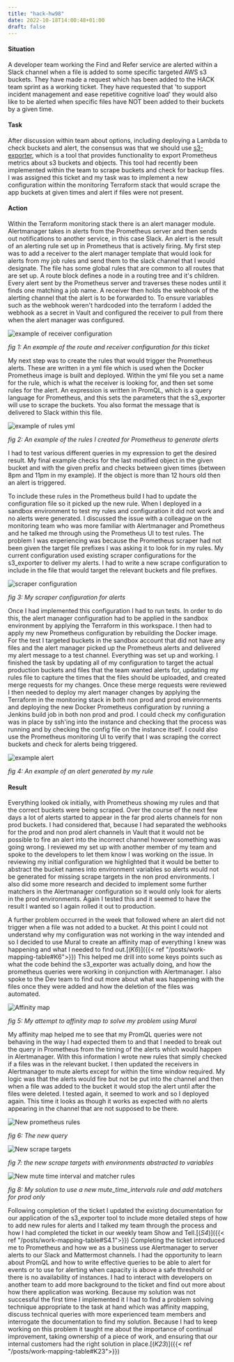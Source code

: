 ```yaml
---
title: "hack-hw98"
date: 2022-10-18T14:00:48+01:00
draft: false
---
```


#### Situation

A developer team working the Find and Refer service are alerted within a Slack channel when a file is added to some specific targeted AWS s3 buckets. They have made a request which has been added to the HACK team sprint as a working ticket. They have requested that 'to support incident management and ease repetitive cognitive load' they would also like to be alerted when specific files have NOT been added to their buckets by a given time.

#### Task

After discussion within team about options, including deploying a Lambda to check buckets and alert, the consensus was that we should use [s3-exporter](https://github.com/ribbybibby/s3_exporter), which is a tool that provides functionality to export Prometheus metrics about s3 buckets and objects. This tool had recently been implemented within the team to scrape buckets and check for backup files. I was assigned this ticket and my task was to implement a new configuration within the monitoring Terraform stack that would scrape the app buckets at given times and alert if files were not present.

#### Action

Within the Terraform monitoring stack there is an alert manager module. Alertmanager takes in alerts from the Prometheus server and then sends out notifications to another service, in this case Slack. An alert is the result of an alerting rule set up in Prometheus that is actively firing. My first step was to add a receiver to the alert manager template that would look for alerts from my job rules and send them to the slack channel that I would designate. The file has some global rules that are common to all routes that are set up. A route block defines a node in a routing tree and it's children. Every alert sent by the Prometheus server and traverses these nodes until it finds one matching a job name. A receiver then holds the webhook of the alerting channel that the alert is to be forwarded to. To ensure variables such as the webhook weren't hardcoded into the terraform I added the webhook as a secret in Vault and configured the receiver to pull from there when the alert manager was configured.

![example of receiver configuration](receiver.svg)

*fig 1: An example of the route and receiver configuration for this ticket*

My next step was to create the rules that would trigger the Prometheus alerts. These are written in a yml file which is used when the Docker Prometheus image is built and deployed. Within the yml file you set a name for the rule, which is what the receiver is looking for, and then set some rules for the alert. An expression is written in PromQL, which is a query language for Prometheus, and this sets the parameters that the s3_exporter will use to scrape the buckets. You also format the message that is delivered to Slack within this file.

![example of rules yml](rules_yml.svg)

*fig 2: An example of the rules I created for Prometheus to generate alerts*

I had to test various different queries in my expression to get the desired result. My final example checks for the last modified object in the given bucket and with the given prefix and checks between given times (between 8pm and 11pm in my example). If the object is more than 12 hours old then an alert is triggered.

To include these rules in the Prometheus build I had to update the configuration file so it picked up the new rule. When I deployed in a sandbox environment to test my rules and configuration it did not work and no alerts were generated. I discussed the issue with a colleague on the monitoring team who was more familiar with Alertmanager and Prometheus and he talked me through using the Prometheus UI to test rules. The problem I was experiencing was because the Prometheus scraper had not been given the target file prefixes I was asking it to look for in my rules. My current configuration used existing scraper configurations for the s3_exporter to deliver my alerts. I had to write a new scrape configuration to include in the file that would target the relevant buckets and file prefixes.

![scraper configuration](scraper_config.svg)

*fig 3: My scraper configuration for alerts*

Once I had implemented this configuration I had to run tests. In order to do this, the alert manager configuration had to be applied in the sandbox environment by applying the Terraform in this workspace. I then had to apply my new Prometheus configuration by rebuilding the Docker image. For the test I targeted buckets in the sandbox account that did not have any files and the alert manager picked up the Prometheus alerts and delivered my alert message to a test channel. Everything was set up and working. I finished the task by updating all of my configuration to target the actual production buckets and files that the team wanted alerts for, updating my rules file to capture the times that the files should be uploaded, and created merge requests for my changes. Once these merge requests were reviewed I then needed to deploy my alert manager changes by applying the Terraform in the monitoring stack in both non prod and prod environments and deploying the new Docker Prometheus configuration by running a Jenkins build job in both non prod and prod. I could check my configuration was in place by ssh'ing into the instance and checking that the process was running and by checking the config file on the instance itself. I could also use the Prometheus monitoring UI to verify that I was scraping the correct buckets and check for alerts being triggered.

![example alert](example_alert.png)

*fig 4: An example of an alert generated by my rule*

#### Result

Everything looked ok initially,  with Prometheus showing my rules and that the correct buckets were being scraped. Over the course of the next few days a lot of alerts started to appear in the far prod alerts channels for non prod buckets. I had considered that, because I had separated the webhooks for the prod and non prod alert channels in Vault that it would not be possible to fire an alert into the incorrect channel however something was going wrong. I reviewed my set up with another member of my team and spoke to the developers to let them know I was working on the issue. In reviewing my initial configuration we highlighted that it would be better to abstract the bucket names into environment variables so alerts would not be generated for missing scrape targets in the non prod environments. I also did some more research and decided to implement some further matchers in the Alertmanager configuration so it would only look for alerts in the prod environments. Again I tested this and it seemed to have the result I wanted so I again rolled it out to production.

A further problem occurred in the week that followed where an alert did not trigger when a file was not added to a bucket. At this point I could not understand why my configuration was not working in the way intended and so I decided to use Mural to create an affinity map of everything I knew was happening and what I needed to find out.[(*K6*)]({{< ref "/posts/work-mapping-table#K6">}}) This helped me drill into some keys points such as what the code behind the s3_exporter was actually doing, and how the prometheus queries were working in conjunction with Alertmanager. I also spoke to the Dev team to find out more about what was happening with the files once they were added and how the deletion of the files was automated.

![Affinity map](affinitymap.png)

*fig 5: My attempt to affinity map to solve my problem using Mural*

My affinity map helped me to see that my PromQL queries were not behaving in the way I had expected them to and that I needed to break out the query in Prometheus from the timing of the alerts which would happen in Alertmanager. With this information I wrote new rules that simply checked if a files was in the relevant bucket. I then updated the receivers in Alertmanager to mute alerts except for within the time window required. My logic was that the alerts would fire but not be put into the channel and then when a file was added to the bucket it would stop the alert until after the files were deleted. I tested again, it seemed to work and so I deployed again. This time it looks as though it works as expected with no alerts appearing in the channel that are not supposed to be there.

![New prometheus rules](new_rules.png)

*fig 6: The new query*

![New scrape targets](new_scrape_targets.png)

*fig 7: the new scrape targets with environments abstracted to variables*

![New mute time interval and matcher rules](new_time_and_matchers.png)

*fig 8: My solution to use a new mute_time_intervals rule and add matchers for prod only*

Following completion of the ticket I updated the existing documentation for our application of the s3_exporter tool to include more detailed steps of how to add new rules for alerts and I talked my team through the process and how I had completed the ticket in our weekly team Show and Tell.[(*S4*)]({{< ref "/posts/work-mapping-table#S4.1">}}) Completing the ticket introduced me to Prometheus and how we as a business use Alertmanager to server alerts to our Slack and Mattermost channels. I had the opportunity to learn about PromQL and how to write effective queries to be able to alert for events or to use for alerting when capacity is above a safe threshold or there is no availability of instances. I had to interact with developers on another team to add more background to the ticket and find out more about how there application was working. Because my solution was not successful the first time I implemented it I had to find a problem solving technique appropriate to the task at hand which was affinity mapping, discuss technical queries with more experienced team members and interrogate the documentation to find my solution. Because I had to keep working on this problem it taught me about the importance of continual improvement, taking ownership of a piece of work, and ensuring that our internal customers had the right solution in place.[(*K23*)]({{< ref "/posts/work-mapping-table#K23">}})
